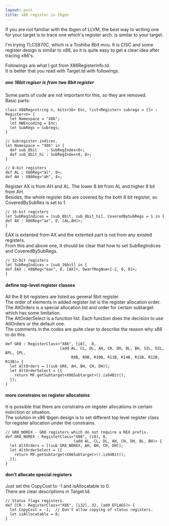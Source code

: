 ```yaml
---
layout: post
title: x86 register in tbgen
---
```

If you are not familiar with the tbgen of LLVM, the best way to writing one for your target is to trace one which's register arch. is similar to your target.

I'm trying TLCS870C, which is a Toshiba 8bit mcu.
It is CISC and some register design is similar to x86, so it is quite easy to get a clear idea after tracing x86's.

Followings are what I got from X86RegisterInfo.td.  
It is better that you read with Target.td with followings. 

##### one 16bit regiser is from two 8bit register
Some parts of code are not important for this, so they are removed.  
Basic parts:
```
class X86Reg<string n, bits<16> Enc, list<Register> subregs = []> : Register<n> {
  let Namespace = "X86";
  let HWEncoding = Enc;
  let SubRegs = subregs;
}

// Subregister indices.
let Namespace = "X86" in {
  def sub_8bit    : SubRegIndex<8>;
  def sub_8bit_hi : SubRegIndex<8, 8>;
}

// 8-bit registers
def AL : X86Reg<"al", 0>;
def AH : X86Reg<"ah", 4>;
```

Register AX is from AH and AL. The lower 8 bit from AL and higher 8 bit from AH.  
Besides, the whole register bits are covered by the both 8 bit register, so CoveredBySubRes is set to 1.
```
// 16-bit registers
let SubRegIndices = [sub_8bit, sub_8bit_hi], CoveredBySubRegs = 1 in {
def AX : X86Reg<"ax", 0, [AL,AH]>;
}
```

EAX is extented from AX and the extented part is not from any existed registers.  
From this and above one, It should be clear that how to set SubRegIndices and CoveredBySubRegs.
```
// 32-bit registers
let SubRegIndices = [sub_16bit] in {
def EAX : X86Reg<"eax", 0, [AX]>, DwarfRegNum<[-2, 0, 0]>;
}
```

#### define top-level register classes 
All the 8 bit registers are listed as general 8bit register.  
The order of elements in added register list is the register allocation order.  
The AltOrders is a special allocation list and order for certain subtarget which has some limitation.  
The AltOrderSelect is a function list. Each function does the decision to use AltOrders or the default one.  
The comments in the codes are quite clear to describe the reason why x86 to do this.  

```
def GR8 : RegisterClass<"X86", [i8],  8,
                        (add AL, CL, DL, AH, CH, DH, BL, BH, SIL, DIL, BPL, SPL,
                             R8B, R9B, R10B, R11B, R14B, R15B, R12B, R13B)> {
  let AltOrders = [(sub GR8, AH, BH, CH, DH)];
  let AltOrderSelect = [{
    return MF.getSubtarget<X86Subtarget>().is64Bit();
  }];
}
```

#### more constrains on register allocatoins
It is possible that there are constrains on register allocations in certain instrction or situation.  
The solution in x86 tbgen design is to set different top level register class for register allocation under the constrains.

```
// GR8_NOREX - GR8 registers which do not require a REX prefix.
def GR8_NOREX : RegisterClass<"X86", [i8], 8,
                              (add AL, CL, DL, AH, CH, DH, BL, BH)> {
  let AltOrders = [(sub GR8_NOREX, AH, BH, CH, DH)];
  let AltOrderSelect = [{
    return MF.getSubtarget<X86Subtarget>().is64Bit();
  }];
}
```

#### don't allocate special registers
Just set the CopyCost to -1 and isAllocatable to 0.  
There are clear descriptions in Target.td. 

```
// Status flags registers.
def CCR : RegisterClass<"X86", [i32], 32, (add EFLAGS)> {
  let CopyCost = -1;  // Don't allow copying of status registers.
  let isAllocatable = 0;
}
```

